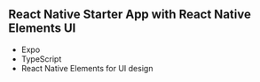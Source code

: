 ## React Native Starter App with React Native Elements UI


- Expo
- TypeScript
- React Native Elements for UI design
